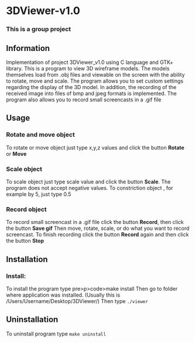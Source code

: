 # 3DViewer-v1.0

### This is a group project

## Information
Implementation of project 3DViewer_v1.0 using C language and GTK+ library.
This is a program to view 3D wireframe models.
The models themselves load from .obj files and viewable on the screen with the ability to rotate, move and scale.
The program allows you to set custom settings regarding the display of the 3D model.
In addition, the recording of the received image into files of bmp and jpeg formats is implemented.
The program also allows you to record small screencasts in a .gif file

## Usage

### Rotate and move object
 To rotate or move object just type x,y,z values and click the button <b>Rotate</b> or <b>Move</b>

### Scale object
To scale object just type scale value and click the button <b>Scale</b>.
The program does not accept negative values. To constriction object , for example by 5, just type 0.5

### Record object
To record small screencast in a .gif file click the button <b>Record</b>, then click the button <b>Save gif</b>
Then move, rotate, scale, or do what you want to record screencast.
To finish recording click the button <b>Record</b> again and then click the button <b>Stop</b>

## Installation
### Install:
To install the program type pre>p>code>make install</code></pre>
Then go to folder where application was installed. 
(Usually this is /Users/Username/Desktop/3DViewer/)
Then type `./viewer`

## Uninstallation
To uninstall program type `make uninstall`




